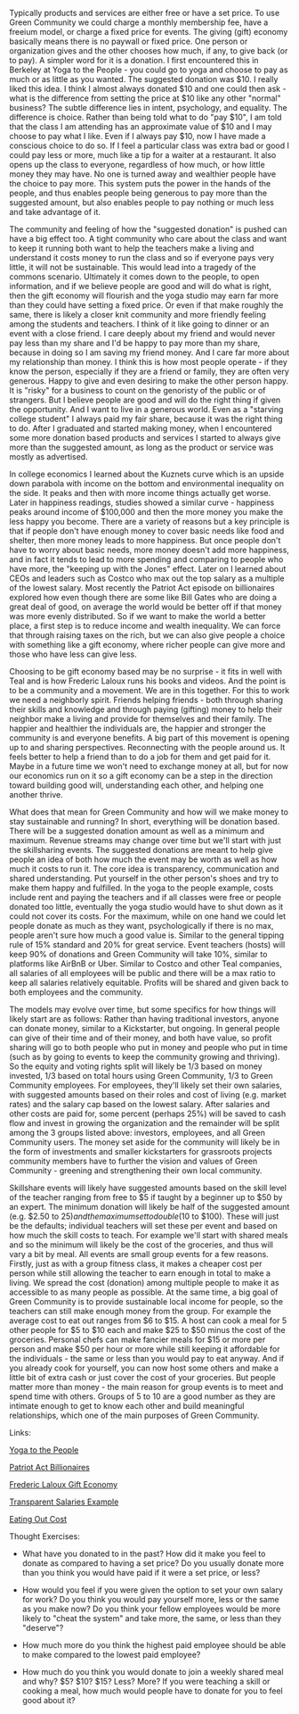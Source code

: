 Typically products and services are either free or have a set price. To use Green Community we could charge a monthly membership fee, have a freeium model, or charge a fixed price for events. The giving (gift) economy basically means there is no paywall or fixed price. One person or organization gives and the other chooses how much, if any, to give back (or to pay). A simpler word for it is a donation. I first encountered this in Berkeley at Yoga to the People - you could go to yoga and choose to pay as much or as little as you wanted. The suggested donation was $10. I really liked this idea. I think I almost always donated $10 and one could then ask - what is the difference from setting the price at $10 like any other "normal" business? The subtle difference lies in intent, psychology, and equality. The difference is choice. Rather than being told what to do "pay $10", I am told that the class I am attending has an approximate value of $10 and I may choose to pay what I like. Even if I always pay $10, now I have made a conscious choice to do so. If I feel a particular class was extra bad or good I could pay less or more, much like a tip for a waiter at a restaurant. It also opens up the class to everyone, regardless of how much, or how little money they may have. No one is turned away and wealthier people have the choice to pay more. This system puts the power in the hands of the people, and thus enables people being generous to pay more than the suggested amount, but also enables people to pay nothing or much less and take advantage of it.

The community and feeling of how the "suggested donation" is pushed can have a big effect too. A tight community who care about the class and want to keep it running both want to help the teachers make a living and understand it costs money to run the class and so if everyone pays very little, it will not be sustainable. This would lead into a tragedy of the commons scenario. Ultimately it comes down to the people, to open information, and if we believe people are good and will do what is right, then the gift economy will flourish and the yoga studio may earn far more than they could have setting a fixed price. Or even if that make roughly the same, there is likely a closer knit community and more friendly feeling among the students and teachers. I think of it like going to dinner or an event with a close friend. I care deeply about my friend and would never pay less than my share and I'd be happy to pay more than my share, because in doing so I am saving my friend money. And I care far more about my relationship than money. I think this is how most people operate - if they know the person, especially if they are a friend or family, they are often very generous. Happy to give and even desiring to make the other person happy. It is "risky" for a business to count on the genoristy of the public or of strangers. But I believe people are good and will do the right thing if given the opportunity. And I want to live in a generous world. Even as a "starving college student" I always paid my fair share, because it was the right thing to do. After I graduated and started making money, when I encountered some more donation based products and services I started to always give more than the suggested amount, as long as the product or service was mostly as advertised.

In college economics I learned about the Kuznets curve which is an upside down parabola with income on the bottom and environmental inequality on the side. It peaks and then with more income things actually get worse. Later in happiness readings, studies showed a similar curve - happiness peaks around income of $100,000 and then the more money you make the less happy you become. There are a variety of reasons but a key principle is that if people don't have enough money to cover basic needs like food and shelter, then more money leads to more happiness. But once people don't have to worry about basic needs, more money doesn't add more happiness, and in fact it tends to lead to more spending and comparing to people who have more, the "keeping up with the Jones" effect. Later on I learned about CEOs and leaders such as Costco who max out the top salary as a multiple of the lowest salary. Most recently the Patriot Act episode on billionaires explored how even though there are some like Bill Gates who are doing a great deal of good, on average the world would be better off if that money was more evenly distributed. So if we want to make the world a better place, a first step is to reduce income and wealth inequality. We can force that through raising taxes on the rich, but we can also give people a choice with something like a gift economy, where richer people can give more and those who have less can give less.

Choosing to be gift economy based may be no surprise - it fits in well with Teal and is how Frederic Laloux runs his books and videos. And the point is to be a community and a movement. We are in this together. For this to work we need a neighborly spirit. Friends helping friends - both through sharing their skills and knowledge and through paying (gifting) money to help their neighbor make a living and provide for themselves and their family. The happier and healthier the individuals are, the happier and stronger the community is and everyone benefits. A big part of this movement is opening up to and sharing perspectives. Reconnecting with the people around us. It feels better to help a friend than to do a job for them and get paid for it. Maybe in a future time we won't need to exchange money at all, but for now our economics run on it so a gift economy can be a step in the direction toward building good will, understanding each other, and helping one another thrive.

What does that mean for Green Community and how will we make money to stay sustainable and running? In short, everything will be donation based. There will be a suggested donation amount as well as a minimum and maximum. Revenue streams may change over time but we'll start with just the skillsharing events. The suggested donations are meant to help give people an idea of both how much the event may be worth as well as how much it costs to run it. The core idea is transparency, communication and shared understanding. Put yourself in the other person's shoes and try to make them happy and fulfilled. In the yoga to the people example, costs include rent and paying the teachers and if all classes were free or people donated too little, eventually the yoga studio would have to shut down as it could not cover its costs. For the maximum, while on one hand we could let people donate as much as they want, psychologically if there is no max, people aren't sure how much a good value is. Similar to the general tipping rule of 15% standard and 20% for great service. Event teachers (hosts) will keep 90% of donations and Green Community will take 10%, similar to platforms like AirBnB or Uber. Similar to Costco and other Teal companies, all salaries of all employees will be public and there will be a max ratio to keep all salaries relatively equitable. Profits will be shared and given back to both employees and the community.

The models may evolve over time, but some specifics for how things will likely start are as follows:
Rather than having traditional investors, anyone can donate money, similar to a Kickstarter, but ongoing. In general people can give of their time and of their money, and both have value, so profit sharing will go to both people who put in money and people who put in time (such as by going to events to keep the community growing and thriving). So the equity and voting rights split will likely be 1/3 based on money invested, 1/3 based on total hours using Green Community, 1/3 to Green Community employees. For employees, they'll likely set their own salaries, with suggested amounts based on their roles and cost of living (e.g. market rates) and the salary cap based on the lowest salary. After salaries and other costs are paid for, some percent (perhaps 25%) will be saved to cash flow and invest in growing the organization and the remainder will be split among the 3 groups listed above: investors, employees, and all Green Community users. The money set aside for the community will likely be in the form of investments and smaller kickstarters for grassroots projects community members have to further the vision and values of Green Community - greening and strengthening their own local community.

Skillshare events will likely have suggested amounts based on the skill level of the teacher ranging from free to $5 if taught by a beginner up to $50 by an expert. The minimum donation will likely be half of the suggested amount (e.g. $2.50 to $25) and the maximum set to double ($10 to $100). These will just be the defaults; individual teachers will set these per event and based on how much the skill costs to teach. For example we'll start with shared meals and so the minimum will likely be the cost of the groceries, and thus will vary a bit by meal. All events are small group events for a few reasons. Firstly, just as with a group fitness class, it makes a cheaper cost per person while still allowing the teacher to earn enough in total to make a living. We spread the cost (donation) among multiple people to make it as accessible to as many people as possible. At the same time, a big goal of Green Community is to provide sustainable local income for people, so the teachers can still make enough money from the group. For example the average cost to eat out ranges from $6 to $15. A host can cook a meal for 5 other people for $5 to $10 each and make $25 to $50 minus the cost of the groceries. Personal chefs can make fancier meals for $15 or more per person and make $50 per hour or more while still keeping it affordable for the individuals - the same or less than you would pay to eat anyway. And if you already cook for yourself, you can now host some others and make a little bit of extra cash or just cover the cost of your groceries. But people matter more than money - the main reason for group events is to meet and spend time with others. Groups of 5 to 10 are a good number as they are intimate enough to get to know each other and build meaningful relationships, which one of the main purposes of Green Community.

Links:

[Yoga to the People](https://yogatothepeople.com/)

[Patriot Act Billionaires](https://en.wikipedia.org/wiki/Patriot_Act_with_Hasan_Minhaj#Volume_5_(2019))

[Frederic Laloux Gift Economy](https://thejourney.reinventingorganizations.com/in-the-gift.html)

[Transparent Salaries Example](https://corporate-rebels.com/salary-transparency-einhorn/)

[Eating Out Cost](https://www.moneycrashers.com/eating-out-restaurants-cost/)

Thought Exercises:

- What have you donated to in the past? How did it make you feel to donate as compared to having a set price? Do you usually donate more than you think you would have paid if it were a set price, or less?

- How would you feel if you were given the option to set your own salary for work? Do you think you would pay yourself more, less or the same as you make now? Do you think your fellow employees would be more likely to "cheat the system" and take more, the same, or less than they "deserve"?

- How much more do you think the highest paid employee should be able to make compared to the lowest paid employee?

- How much do you think you would donate to join a weekly shared meal and why? $5? $10? $15? Less? More? If you were teaching a skill or cooking a meal, how much would people have to donate for you to feel good about it?
